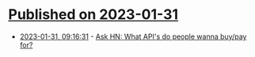 # [Published on 2023-01-31](index.md)

* [2023-01-31, 09:16:31](https://news.ycombinator.com/item?id=34593025) - [Ask HN: What API's do people wanna buy/pay for?](https://news.ycombinator.com/item?id=34593025)
